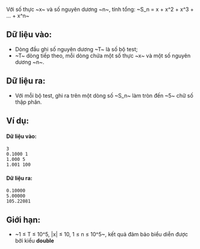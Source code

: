 Với số thực ~x~ và số nguyên dương ~n~, tính tổng: ~S_n = x + x^2 + x^3 + … + x^n~

## Dữ liệu vào:
- Dòng đầu ghi số nguyên dương ~T~ là số bộ test;
- ~T~ dòng tiếp theo, mỗi dòng chứa một số thực ~x~ và một số nguyên dương ~n~.

## Dữ liệu ra:
- Với mỗi bộ test, ghi ra trên một dòng số ~S_n~ làm tròn đến ~5~ chữ số thập phân.

## Ví dụ:
#### Dữ liệu vào:
```
3
0.1000 1
1.000 5
1.001 100
```

#### Dữ liệu ra:
```
0.10000
5.00000
105.22081
```

## Giới hạn:
- ~1 ≤ T ≤ 10^5, |x| ≤ 10, 1 ≤ n ≤ 10^5~, kết quả đảm bảo biểu diễn được bởi kiểu **double**
